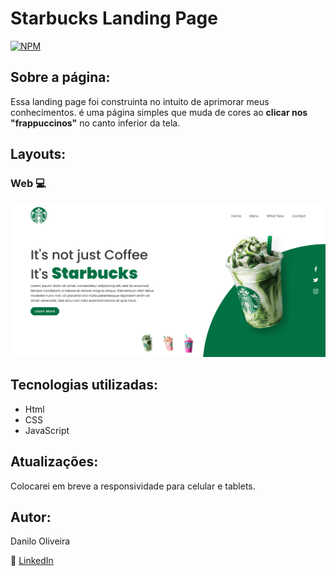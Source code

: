 # Starbucks Landing Page
[![NPM](https://img.shields.io/npm/l/react)](https://github.com/DaniloOjuara/starbucks-landing-page/blob/main/LICENSE)

## Sobre a página:
Essa landing page foi construinta no intuito de aprimorar meus conhecimentos. 
é uma página simples que muda de cores ao **clicar nos "frappuccinos"** no canto inferior da tela. 


## Layouts: 

### Web :computer:
![Web](https://github.com/DaniloOjuara/starbucks-landing-page/blob/main/assets/starbucks-layout1.png)

## Tecnologias utilizadas: 


* Html
* CSS
* JavaScript

## Atualizações:
Colocarei em breve a responsividade para celular e tablets. 


## Autor:

Danilo Oliveira 

:mega: [LinkedIn](https://www.linkedin.com/in/daniloliveira1507/)
